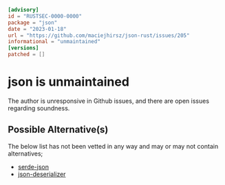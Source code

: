 ```toml
[advisory]
id = "RUSTSEC-0000-0000"
package = "json"
date = "2023-01-18"
url = "https://github.com/maciejhirsz/json-rust/issues/205"
informational = "unmaintained"
[versions]
patched = []
```

# json is unmaintained

The author is unresponsive in Github issues, and there are open issues regarding soundness.

## Possible Alternative(s)

The below list has not been vetted in any way and may or may not contain alternatives;

- [serde-json](https://github.com/serde-rs/json)
- [json-deserializer](https://github.com/jorgecarleitao/json-deserializer/tree/main)
